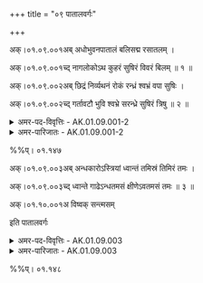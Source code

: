 +++
title = "०९ पातालवर्गः"

+++

अक्।०१.०९.००१अब् अधोभुवनपातालं बलिसद्म रसातलम् ।

अक्।०१.०९.००१च्द् नागलोकोऽथ कुहरं सुषिरं विवरं बिलम् ॥ १ ॥

अक्।०१.०९.००२अब् छिद्रं निर्व्यथनं रोकं रन्ध्रं श्वभ्रं वपा सुषिः ।

अक्।०१.०९.००२च्द् गर्तावटौ भुवि श्वभ्रे सरन्ध्रे सुषिरं त्रिषु ॥ २ ॥ 

<details><summary>अमर-पद-विवृत्तिः - AK.01.09.001-2</summary>

अधोभुवनमिति—अधःस्थितं भुवनम् अधोभुवनम् । पतन्त्यस्मिन् पापादिति पातालम् । ʻपत्लृ गतü । बले सद्म बलिसद्म । रसाया भूमेः तलमधोभागः रसातलम् । नागानां लोकः नागलोकः । पाताललोकनामानि ॥ प्राण्यादिकं कुत्सितं कृत्वा हरतीति कुहरम् । ʻहृञ् हरणे । तमसा कुहयते विस्मापयतीति वा । ʻकुह विस्मापने । सुष्ठु स्यति गतिमिति सुषिरम् । ʻषोऽन्तकर्मणि । विव्रियते विवरम् । ʻवृञ् वरणे । बिल्यते बिलम् । ʻबिल भेदने । छिद्यते छिद्रम् । ʻछिदिर् द्वैधीकरणे । निर्व्यथन्तेऽस्मात् निर्व्यर्थनम् । ʻव्यथ भयसञ्चलनयोः' । रौति स्वगतप्राणिमुखेन शब्दायत इति रोकम् । रोचते प्रकाशते वा । ʻरु शब्दे ʻरुच दीप्तौ अभिप्रीतौ च्ö । गतिं रन्धयतीति रन्ध्रम् । ʻरध हिंसासंराध्योः' । रणति वायुनेति वा । ʻरण शब्दे । शुभं परिहृत्य अभ्रति वर्तत इति श्वभ्रम् । ʻअभ्र गतü । शोभनमभ्रमाकाशमस्मिन्निति वा । उप्यते क्षिप्यते पर्णादिकमस्यां वपा । ʻडुवप् बीजसन्ताने । प्रमादपतितान् सुष्ठु स्यति सुषिः । ʻषोऽन्तकर्मणि । बिलनामानि ॥ गिरति सर्पादिकमिति गर्तः । ʻगॄ निगरणे । अवति सर्पादिकमित्यवटः । ʻअव रक्षणे । श्वभ्रनामानि ॥ सुषिरत्रास्तीति सुषिरम् । सरन्ध्रवेण्वादिनाम ॥ १-२ ॥
</details>

<details><summary>अमर-पारिजातः - AK.01.09.001-2</summary>

अधोभुवन—नागलोकः । पातालनामानि ॥ रसेति तलमिति व्यस्तमपि तन्नाम । ʻरसातलं तलं नागलोको दैत्यक्षयो रसा' इति वैजयन्ती (पृ। १४८, श्लो। १) । अथ कुहरं—बिलम् । ʻछिद्रे छिद्रान्विते वाद्ये सुषिरं सुषिरो नडः' इति वैजयन्तीपाठाद् (पृ। २६४, श्लो। ९०) दन्त्यादिरेव सुषिरशब्दः । छिद्रं—सुषिः । ʻकलशकुलिशशुभ्रश्वभ्रकाश्मीरशिल्पम् इति श्वभ्रशब्दस्य तालव्यादित्वम् । बिलनामानि ॥ गर्तावटौ—श्वभ्रे । श्वभ्रनामनी ॥ सरन्ध्रे—त्रिषु । रन्ध्रवद् द्रव्यं सुषिरं त्रिलिङ्गं स्यात् ॥ १-२ ॥ 
</details>

%%प्। ०१.१४७

अक्।०१.०९.००३अब् अन्धकारोऽस्त्रियां ध्वान्तं तमिस्रं तिमिरं तमः ।

अक्।०१.०९.००३च्द् ध्वान्ते गाढेऽन्धतमसं क्षीणेऽवतमसं तमः ॥ ३ ॥

अक्।०१.१०.००१अ विष्वक् सन्त्मसम्

इति पातालवर्गः

<details><summary>अमर-पद-विवृत्तिः - AK.01.09.003</summary>

अन्धकार इति—अन्धं करोतीति अन्धकारः । ʻडुकृञ् करणे । ध्वनन्त्यत्र मार्गमपश्यन्त इति ध्वान्तम् । ʻध्वन शब्दे । तमयति लोकं तमः । ʻतमु ग्लानü । तम एव तमिस्रम् । तिम्यत्यनुष्णत्वादिति तिमिरम् । ʻतिम आर्द्रीभावे । तमिस्रशब्दः स्त्रीनपुंसकयोः । अन्धकारनामानि ॥ अन्धं तमः अन्धतमसम् । अन्धयति जनानां दृष्टिमिति वा अन्धतमसम् । ʻअन्ध दृष्ट्युपघाते । गाढध्वान्तनाम ॥ अवक्षीणं तमः अवतमसम् । क्षीणध्वान्तनाम ॥ विष्वक् समन्तात् तमः सन्तमसम् । सर्वतःस्थिततमोनाम ॥ ३ ॥

इति पातालवर्गः
</details>

<details><summary>अमर-पारिजातः - AK.01.09.003</summary>

अन्धकारो—तमः । प्रज्ञादिपाठात् तामिस्रमपि स्यात् । ʻस्मररागमयी वपुस्तमिस्रा' इति माघप्रयोगात् (शिशु। ६। ७०) तमिस्रा च भवति । अन्धकारनामानि ॥ ʻकालिकज्जलभूच्छायतमं वा स्यात् तमिः स्त्रियाम् । एतानि च ॥ ध्वान्ते—अन्धतमसम् । अतिसान्द्रतिमिरनाम ॥ शाकटायनवृत्तौ ʻयञ्युपसर्गस्य च्ö (२। २। ८८) इति दीर्घविधानसूत्रे अन्धातमसमित्युदाहृतम् । ʻतदन्धातमसं प्राहुर्गाढं तिमिरमित्यपि इति हारावली । क्षीणेऽवतमसम् । अल्पं तमोऽवतमसम् स्यात् । क्षीणतमसो नाम ॥ तमः—सन्तमसम् । सर्वतः प्रसृततमोनाम ॥ अनुक्तम्—ʻरुपीडोऽस्त्री रुहेलिः स्त्री रुभेटिरपि धूमिका' । धूमिकानामानि ॥ ३ ॥

इति पातालवर्गः 
</details>

%%प्। ०१.१४८
